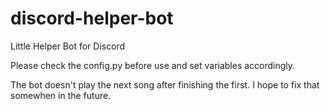 # discord-helper-bot
Little Helper Bot for Discord

Please check the config.py before use and set variables accordingly.

The bot doesn't play the next song after finishing the first. I hope to fix that somewhen in the future.
